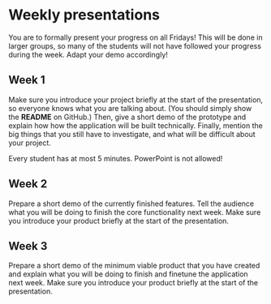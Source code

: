 # Weekly presentations

You are to formally present your progress on all Fridays! This will be done in larger groups, so many of the students will not have followed your progress during the week. Adapt your demo accordingly!

## Week 1

Make sure you introduce your project briefly at the start of the presentation,
so everyone knows what you are talking about. (You should simply show the
**README** on GitHub.) Then, give a short demo of the prototype and explain how
how the application will be built technically. Finally, mention the big things
that you still have to investigate, and what will be difficult about your
project.

Every student has at most 5 minutes. PowerPoint is not allowed!

## Week 2

Prepare a short demo of the currently finished features. Tell the audience what
you will be doing to finish the core functionality next week. Make sure you
introduce your product briefly at the start of the presentation.

## Week 3

Prepare a short demo of the minimum viable product that you have created and
explain what you will be doing to finish and finetune the application next
week. Make sure you introduce your product briefly at the start of the
presentation.
